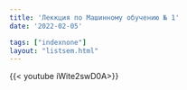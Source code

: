 ```yaml
---
title: 'Леккция по Машинному обучению № 1'
date: '2022-02-05'

tags: ["indexnone"]
layout: "listsem.html"
---
```



{{< youtube iWite2swD0A>}}<br>



<!--more-->

